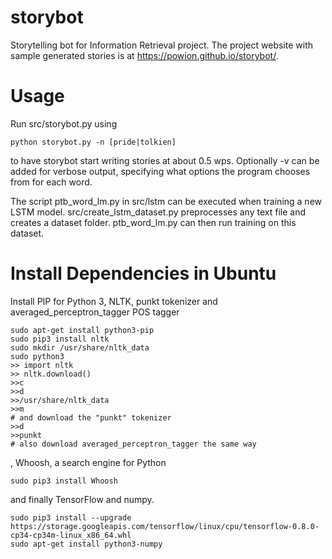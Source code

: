 # storybot

Storytelling bot for Information Retrieval project. The project website with sample generated stories is at https://powion.github.io/storybot/.

# Usage

Run src/storybot.py using
```
python storybot.py -n [pride|tolkien]
```
to have storybot start writing stories at about 0.5 wps. 
Optionally -v can be added for verbose output, specifying what options the program chooses from for each word.

The script ptb_word_lm.py in src/lstm can be executed when training a new LSTM model. src/create_lstm_dataset.py preprocesses any text file and creates a dataset folder. ptb_word_lm.py can then run training on this dataset.

# Install Dependencies in Ubuntu


Install PIP for Python 3, NLTK, punkt tokenizer and averaged_perceptron_tagger POS tagger

```
sudo apt-get install python3-pip
sudo pip3 install nltk
sudo mkdir /usr/share/nltk_data
sudo python3
>> import nltk
>> nltk.download()
>>c
>>d
>>/usr/share/nltk_data
>>m
# and download the "punkt" tokenizer
>>d
>>punkt
# also download averaged_perceptron_tagger the same way
```
, Whoosh, a search engine for Python
```
sudo pip3 install Whoosh
```
and finally TensorFlow and numpy.
```
sudo pip3 install --upgrade https://storage.googleapis.com/tensorflow/linux/cpu/tensorflow-0.8.0-cp34-cp34m-linux_x86_64.whl
sudo apt-get install python3-numpy
```
